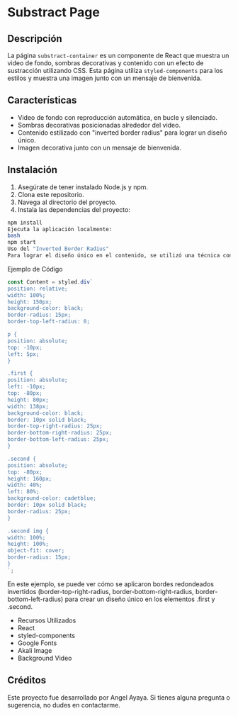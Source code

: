 # Substract Page

## Descripción

La página `substract-container` es un componente de React que muestra un video de fondo, sombras decorativas y contenido con un efecto de sustracción utilizando CSS. Esta página utiliza `styled-components` para los estilos y muestra una imagen junto con un mensaje de bienvenida.

## Características

- Video de fondo con reproducción automática, en bucle y silenciado.
- Sombras decorativas posicionadas alrededor del video.
- Contenido estilizado con "inverted border radius" para lograr un diseño único.
- Imagen decorativa junto con un mensaje de bienvenida.

## Instalación

1. Asegúrate de tener instalado Node.js y npm.
2. Clona este repositorio.
3. Navega al directorio del proyecto.
4. Instala las dependencias del proyecto:

```bash
npm install
Ejecuta la aplicación localmente:
bash
npm start
Uso del "Inverted Border Radius"
Para lograr el diseño único en el contenido, se utilizó una técnica conocida como "inverted border radius". Esto implica el uso de bordes redondeados invertidos para crear formas no convencionales. En este caso, se aplicaron bordes redondeados en diferentes esquinas de los elementos para obtener el efecto deseado.
```

Ejemplo de Código
```javascript
const Content = styled.div`
position: relative;
width: 100%;
height: 150px;
background-color: black;
border-radius: 15px;
border-top-left-radius: 0;

p {
position: absolute;
top: -10px;
left: 5px;
}

.first {
position: absolute;
left: -10px;
top: -80px;
height: 80px;
width: 138px;
background-color: black;
border: 10px solid black;
border-top-right-radius: 25px;
border-bottom-right-radius: 25px;
border-bottom-left-radius: 25px;
}

.second {
position: absolute;
top: -80px;
height: 160px;
width: 40%;
left: 80%;
background-color: cadetblue;
border: 10px solid black;
border-radius: 25px;
}

.second img {
width: 100%;
height: 100%;
object-fit: cover;
border-radius: 15px;
}
`;
```
En este ejemplo, se puede ver cómo se aplicaron bordes redondeados invertidos (border-top-right-radius, border-bottom-right-radius, border-bottom-left-radius) para crear un diseño único en los elementos .first y .second.

- Recursos Utilizados
- React
- styled-components
- Google Fonts
- Akali Image
- Background Video

## Créditos
Este proyecto fue desarrollado por Angel Ayaya. Si tienes alguna pregunta o sugerencia, no dudes en contactarme.
